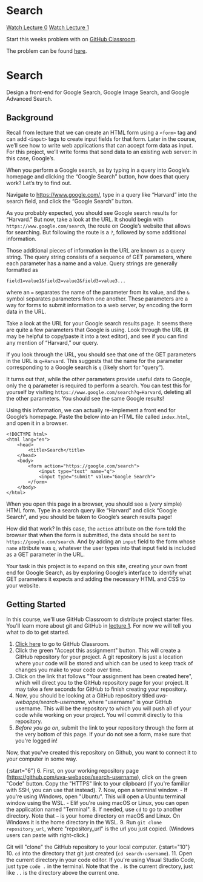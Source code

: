 # Search

[Watch Lecture 0](https://cs50.harvard.edu/web/2020/weeks/0/)
[Watch Lecture 1](https://cs50.harvard.edu/web/2020/weeks/1/)

Start this weeks problem with on [GitHub Classroom](https://classroom.github.com/a/52tE--l).

The problem can be found [here](https://cs50.harvard.edu/web/2020/projects/0/search/).

# Search

Design a front-end for Google Search, Google Image Search, and Google Advanced Search.


## Background

Recall from lecture that we can create an HTML form using a `<form>` tag and can add `<input>` tags to create input fields for that form. Later in the course, we’ll see how to write web applications that can accept form data as input. For this project, we’ll write forms that send data to an existing web server: in this case, Google’s.

When you perform a Google search, as by typing in a query into Google’s homepage and clicking the “Google Search” button, how does that query work? Let’s try to find out.

Navigate to https://www.google.com/, type in a query like “Harvard” into the search field, and click the “Google Search” button.

As you probably expected, you should see Google search results for “Harvard.” But now, take a look at the URL. It should begin with `https://www.google.com/search`, the route on Google’s website that allows for searching. But following the route is a `?`, followed by some additional information.

Those additional pieces of information in the URL are known as a query string. The query string consists of a sequence of GET parameters, where each parameter has a name and a value. Query strings are generally formatted as

	field1=value1&field2=value2&field3=value3...

where an `=` separates the name of the parameter from its value, and the `&` symbol separates parameters from one another. These parameters are a way for forms to submit information to a web server, by encoding the form data in the URL.

Take a look at the URL for your Google search results page. It seems there are quite a few parameters that Google is using. Look through the URL (it may be helpful to copy/paste it into a text editor), and see if you can find any mention of “Harvard,” our query.

If you look through the URL, you should see that one of the GET parameters in the URL is `q=Harvard`. This suggests that the name for the parameter corresponding to a Google search is `q` (likely short for “query”).

It turns out that, while the other parameters provide useful data to Google, only the q parameter is required to perform a search. You can test this for yourself by visiting `https://www.google.com/search?q=Harvard`, deleting all the other parameters. You should see the same Google results!

Using this information, we can actually re-implement a front end for Google’s homepage. Paste the below into an HTML file called `index.html`, and open it in a browser.

	<!DOCTYPE html>
	<html lang="en">
	    <head>
	        <title>Search</title>
	    </head>
	    <body>
	        <form action="https://google.com/search">
	            <input type="text" name="q">
	            <input type="submit" value="Google Search">
	        </form>
	    </body>
	</html>

When you open this page in a browser, you should see a (very simple) HTML form. Type in a search query like “Harvard” and click “Google Search”, and you should be taken to Google’s search results page!

How did that work? In this case, the `action` attribute on the `form` told the browser that when the form is submitted, the data should be sent to `https://google.com/search`. And by adding an `input` field to the form whose `name` attribute was `q`, whatever the user types into that input field is included as a GET parameter in the URL.

Your task in this project is to expand on this site, creating your own front end for Google Search, as by exploring Google’s interface to identify what GET parameters it expects and adding the necessary HTML and CSS to your website.


## Getting Started

In this course, we'll use GitHub Classroom to distribute project starter files. You'll learn more about git and GitHub in [lecture 1](#). For now we will tell you what to do to get started.

1. [Click here](#) to go to GitHub Classroom.
2. Click the green "Accept this assignment" button. This will create a GitHub repository for your project. A git repository is just a location where your code will be stored and which can be used to keep track of changes you make to your code over time.
3. Click on the link that follows "Your assignment has been created here", which will direct you to the GitHub repository page for your project. It may take a few seconds for GitHub to finish creating your repository.
4. Now, you should be looking at a GitHub repository titled _uva-webapps/search-username_, where "username" is your GitHub username. This will be the repository to which you will push all of your code while working on your project. You will commit directly to this repository.
5. _Before you go on_, submit the link to your repository through the form at the very bottom of this page. If your do not see a form, make sure that you're logged in!

Now, that you've created this repository on Github, you want to connect it to your computer in some way.

{:start="6"}
6. First, on your working repository page (https://github.com/uva-webapps/search-username), click on the green "Code" button. Copy the "HTTPS" link to your clipboard (if you're familiar with SSH, you can use that instead).
7. Now, open a terminal window.
    - If you're using Windows, open "Ubuntu". This will open a Ubuntu terminal window using the WSL.
    - Elif you're using macOS or Linux, you can open the application named "Terminal".
8. If needed, use `cd` to go to another directory. Note that `~` is your home directory on macOS and Linux. On Windows it is the home directory in the WSL.
9. Run `git clone repository_url`, where "repository_url" is the url you just copied. (Windows users can paste with right-click.)

Git will "clone" the GitHub repository to your local computer.
{:start="10"}
10. `cd` into the directory that git just created (`cd search-username`).
11. Open the current directory in your code editor. If you're using Visual Studio Code, just type `code .` in the terminal. Note that the `.` is the current directory, just like `..` is the directory above the current one.